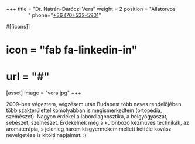 +++
title = "Dr. Nátrán-Daróczi Vera" 
weight = 2
position = "Állatorvos<br /><span style='opacity:0;'>text align</span>"
phone="<a href='tel:+36-70-532-5901'>+36 (70) 532-5901<a>"

#[[icons]] 
# icon = "fab fa-linkedin-in"
# url = "#"

[asset] 
  image = "vera.jpg"
+++

2009-ben végeztem, végzésem után Budapest több neves rendelőjében több szakterülettel komolyabban is megismerkedtem (ortopédia, szemészet). Nagyon érdekel a labordiagnosztika, a belgyógyászat, sebészet, szemészet. Érdekelnek még a különböző kézműves technikák, az aromaterápia, s jelenleg három kisgyermekem mellett kétféle kovász nevelgetése is kitölti napjaimat. :)
